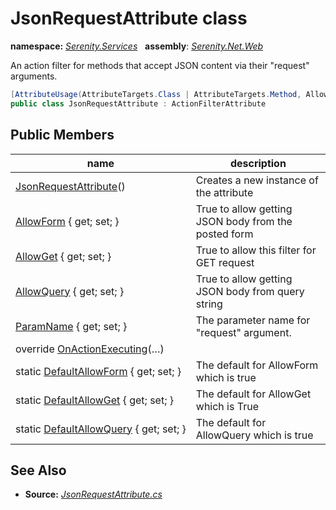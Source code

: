 # JsonRequestAttribute class
**namespace:** *[Serenity.Services](../README.md#serenity.services-namespace)*   **assembly**: *[Serenity.Net.Web](../README.md)*

An action filter for methods that accept JSON content via their "request" arguments.

```csharp
[AttributeUsage(AttributeTargets.Class | AttributeTargets.Method, AllowMultiple = true)]
public class JsonRequestAttribute : ActionFilterAttribute
```

## Public Members

| name | description |
| --- | --- |
| [JsonRequestAttribute](JsonRequestAttribute/JsonRequestAttribute.md)() | Creates a new instance of the attribute |
| [AllowForm](JsonRequestAttribute/AllowForm.md) { get; set; } | True to allow getting JSON body from the posted form |
| [AllowGet](JsonRequestAttribute/AllowGet.md) { get; set; } | True to allow this filter for GET request |
| [AllowQuery](JsonRequestAttribute/AllowQuery.md) { get; set; } | True to allow getting JSON body from query string |
| [ParamName](JsonRequestAttribute/ParamName.md) { get; set; } | The parameter name for "request" argument. |
| override [OnActionExecuting](JsonRequestAttribute/OnActionExecuting.md)(…) |  |
| static [DefaultAllowForm](JsonRequestAttribute/DefaultAllowForm.md) { get; set; } | The default for AllowForm which is true |
| static [DefaultAllowGet](JsonRequestAttribute/DefaultAllowGet.md) { get; set; } | The default for AllowGet which is True |
| static [DefaultAllowQuery](JsonRequestAttribute/DefaultAllowQuery.md) { get; set; } | The default for AllowQuery which is true |

## See Also

* **Source:** *[JsonRequestAttribute.cs](https://github.com/serenity-is/Serenity/blob/master/src/Serenity.Net.Web/Mvc/JsonRequestAttribute.cs)*